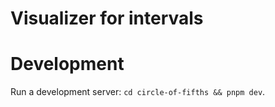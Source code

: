 # Visualizer for intervals

# Development
Run a development server: `cd circle-of-fifths && pnpm dev`.
